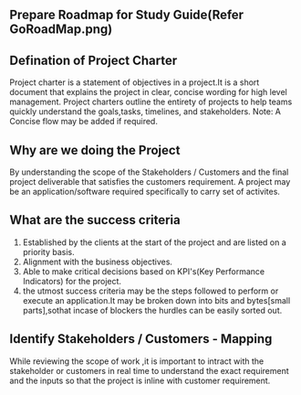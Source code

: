 ## Prepare Roadmap for Study Guide(Refer GoRoadMap.png)

## Defination of Project Charter

Project charter is a statement of objectives in a project.It is a short document that explains the project in clear, concise wording for high level management. Project charters outline the entirety of projects to help teams quickly understand the goals,tasks, timelines, and stakeholders.
Note: A Concise flow may be added if required.

## Why are we doing the Project

By understanding the scope of the Stakeholders / Customers and the final project deliverable that satisfies the customers requirement.
A project may be an application/software required specifically to carry set of activites.

## What are the success criteria

1. Established by the clients at the start of the project and are listed on a priority basis.
1. Alignment with the business objectives.
1. Able to make critical decisions based on KPI's(Key Performance Indicators) for the project.
1. the utmost success criteria may be the steps followed to perform or execute an application.It may be broken down into bits and bytes[small parts],sothat incase of blockers the hurdles can be easily sorted out.

## Identify Stakeholders / Customers - Mapping

While reviewing the scope of work ,it is important to intract with the stakeholder or customers in real time to understand the exact requirement and the inputs so that the project is inline with customer requirement.

